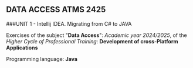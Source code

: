 ## DATA ACCESS ATMS 2425

###UNIT 1 - Intellij IDEA. Migrating from C# to JAVA

Exercises of the subject "**Data Access**": *Academic year 2024/2025*, of the *Higher Cycle of Professional Training*: **Development of cross-Platform Applications**

Programming language: **Java**
